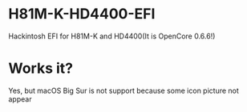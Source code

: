 # H81M-K-HD4400-EFI
Hackintosh EFI for H81M-K and HD4400(It is OpenCore 0.6.6!)

# Works it?
Yes, but macOS Big Sur is not support because some icon picture not appear
